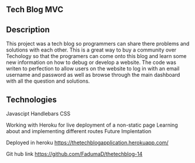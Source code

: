  ## Tech Blog MVC

## Description

This project was a tech blog so programmers can share there problems and solutions with each other. This is a great way to buy a community over Techology so that the programers can come onto this blog and learn some new information on how to debug or develop a website. The code was writen to perfection to allow users on the website to log in with an email username and password as well as browse through the main dashboard with all the question and solutions. 

## Technologies

Javascipt 
Handlebars
CSS

Working with Heroku for live deployment of a non-static page
Learning about and implementing different routes
Future Implentation


Deployed in heroku https://thetechblogapplication.herokuapp.com/

Git hub link https://github.com/FadumaD/thetechblog-14

